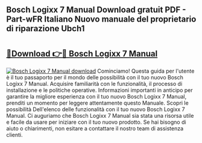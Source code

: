 ## Bosch Logixx 7 Manual Download gratuit PDF - Part-wFR Italiano Nuovo manuale del proprietario di riparazione Ubch1

# <h2><a href="http://dfe1tkj.blite.top/?on=Bosch+Logixx+7+Manual">🔗Download 👉🔴 Bosch Logixx 7 Manual</a></h2>

[![Bosch Logixx 7 Manual download](https://i.imgur.com/lujVjoI.png)](http://dfe1tkj.blite.top/?on=Bosch+Logixx+7+Manual)
Cominciamo! Questa guida per l'utente è il tuo passaporto per il mondo delle possibilità con il tuo nuovo Bosch Logixx 7 Manual. Acquisire familiarità con le funzionalità, il processo di installazione e le politiche operative. Informazioni importanti in anticipo per garantire la migliore esperienza con il tuo nuovo Bosch Logixx 7 Manual, prenditi un momento per leggere attentamente questo Manuale. Scopri le possibilità Dell'elenco delle funzionalità con il tuo nuovo Bosch Logixx 7 Manual. Ci auguriamo che Bosch Logixx 7 Manual sia stata una risorsa utile e facile da usare per iniziare con il tuo nuovo prodotto. Se hai bisogno di aiuto o chiarimenti, non esitare a contattare il nostro team di assistenza clienti.
